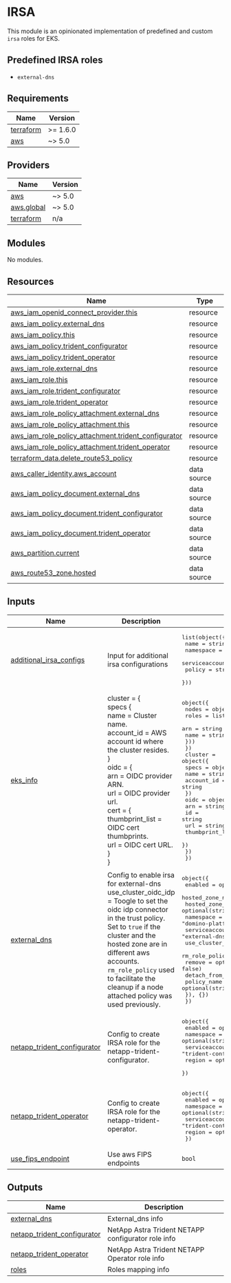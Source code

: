 # IRSA

This module is an opinionated implementation of predefined and custom `irsa` roles for EKS.

## Predefined IRSA roles

* `external-dns`

<!-- BEGIN_TF_DOCS -->
## Requirements

| Name | Version |
|------|---------|
| <a name="requirement_terraform"></a> [terraform](#requirement\_terraform) | >= 1.6.0 |
| <a name="requirement_aws"></a> [aws](#requirement\_aws) | ~> 5.0 |

## Providers

| Name | Version |
|------|---------|
| <a name="provider_aws"></a> [aws](#provider\_aws) | ~> 5.0 |
| <a name="provider_aws.global"></a> [aws.global](#provider\_aws.global) | ~> 5.0 |
| <a name="provider_terraform"></a> [terraform](#provider\_terraform) | n/a |

## Modules

No modules.

## Resources

| Name | Type |
|------|------|
| [aws_iam_openid_connect_provider.this](https://registry.terraform.io/providers/hashicorp/aws/latest/docs/resources/iam_openid_connect_provider) | resource |
| [aws_iam_policy.external_dns](https://registry.terraform.io/providers/hashicorp/aws/latest/docs/resources/iam_policy) | resource |
| [aws_iam_policy.this](https://registry.terraform.io/providers/hashicorp/aws/latest/docs/resources/iam_policy) | resource |
| [aws_iam_policy.trident_configurator](https://registry.terraform.io/providers/hashicorp/aws/latest/docs/resources/iam_policy) | resource |
| [aws_iam_policy.trident_operator](https://registry.terraform.io/providers/hashicorp/aws/latest/docs/resources/iam_policy) | resource |
| [aws_iam_role.external_dns](https://registry.terraform.io/providers/hashicorp/aws/latest/docs/resources/iam_role) | resource |
| [aws_iam_role.this](https://registry.terraform.io/providers/hashicorp/aws/latest/docs/resources/iam_role) | resource |
| [aws_iam_role.trident_configurator](https://registry.terraform.io/providers/hashicorp/aws/latest/docs/resources/iam_role) | resource |
| [aws_iam_role.trident_operator](https://registry.terraform.io/providers/hashicorp/aws/latest/docs/resources/iam_role) | resource |
| [aws_iam_role_policy_attachment.external_dns](https://registry.terraform.io/providers/hashicorp/aws/latest/docs/resources/iam_role_policy_attachment) | resource |
| [aws_iam_role_policy_attachment.this](https://registry.terraform.io/providers/hashicorp/aws/latest/docs/resources/iam_role_policy_attachment) | resource |
| [aws_iam_role_policy_attachment.trident_configurator](https://registry.terraform.io/providers/hashicorp/aws/latest/docs/resources/iam_role_policy_attachment) | resource |
| [aws_iam_role_policy_attachment.trident_operator](https://registry.terraform.io/providers/hashicorp/aws/latest/docs/resources/iam_role_policy_attachment) | resource |
| [terraform_data.delete_route53_policy](https://registry.terraform.io/providers/hashicorp/terraform/latest/docs/resources/data) | resource |
| [aws_caller_identity.aws_account](https://registry.terraform.io/providers/hashicorp/aws/latest/docs/data-sources/caller_identity) | data source |
| [aws_iam_policy_document.external_dns](https://registry.terraform.io/providers/hashicorp/aws/latest/docs/data-sources/iam_policy_document) | data source |
| [aws_iam_policy_document.trident_configurator](https://registry.terraform.io/providers/hashicorp/aws/latest/docs/data-sources/iam_policy_document) | data source |
| [aws_iam_policy_document.trident_operator](https://registry.terraform.io/providers/hashicorp/aws/latest/docs/data-sources/iam_policy_document) | data source |
| [aws_partition.current](https://registry.terraform.io/providers/hashicorp/aws/latest/docs/data-sources/partition) | data source |
| [aws_route53_zone.hosted](https://registry.terraform.io/providers/hashicorp/aws/latest/docs/data-sources/route53_zone) | data source |

## Inputs

| Name | Description | Type | Default | Required |
|------|-------------|------|---------|:--------:|
| <a name="input_additional_irsa_configs"></a> [additional\_irsa\_configs](#input\_additional\_irsa\_configs) | Input for additional irsa configurations | <pre>list(object({<br/>    name                = string<br/>    namespace           = string<br/>    serviceaccount_name = string<br/>    policy              = string #json<br/>  }))</pre> | `[]` | no |
| <a name="input_eks_info"></a> [eks\_info](#input\_eks\_info) | cluster = {<br/>      specs {<br/>        name            = Cluster name.<br/>        account\_id      = AWS account id where the cluster resides.<br/>      }<br/>      oidc = {<br/>        arn = OIDC provider ARN.<br/>        url = OIDC provider url.<br/>        cert = {<br/>          thumbprint\_list = OIDC cert thumbprints.<br/>          url             = OIDC cert URL.<br/>      }<br/>    } | <pre>object({<br/>    nodes = object({<br/>      roles = list(object({<br/>        arn  = string<br/>        name = string<br/>      }))<br/>    })<br/>    cluster = object({<br/>      specs = object({<br/>        name       = string<br/>        account_id = string<br/>      })<br/>      oidc = object({<br/>        arn             = string<br/>        id              = string<br/>        url             = string<br/>        thumbprint_list = list(string)<br/>      })<br/>    })<br/>  })</pre> | n/a | yes |
| <a name="input_external_dns"></a> [external\_dns](#input\_external\_dns) | Config to enable irsa for external-dns<br/>    use\_cluster\_oidc\_idp = Toogle to set the oidc idp connector in the trust policy.<br/>    Set to `true` if the cluster and the hosted zone are in different aws accounts.<br/>    `rm_role_policy` used to facilitate the cleanup if a node attached policy was used previously. | <pre>object({<br/>    enabled              = optional(bool, false)<br/>    hosted_zone_name     = optional(string, null)<br/>    hosted_zone_private  = optional(string, false)<br/>    namespace            = optional(string, "domino-platform")<br/>    serviceaccount_name  = optional(string, "external-dns")<br/>    use_cluster_oidc_idp = optional(bool, true)<br/>    rm_role_policy = optional(object({<br/>      remove           = optional(bool, false)<br/>      detach_from_role = optional(bool, false)<br/>      policy_name      = optional(string, "")<br/>    }), {})<br/>  })</pre> | `{}` | no |
| <a name="input_netapp_trident_configurator"></a> [netapp\_trident\_configurator](#input\_netapp\_trident\_configurator) | Config to create IRSA role for the netapp-trident-configurator. | <pre>object({<br/>    enabled             = optional(bool, false)<br/>    namespace           = optional(string, "trident")<br/>    serviceaccount_name = optional(string, "trident-configurator")<br/>    region              = optional(string)<br/>  })</pre> | `{}` | no |
| <a name="input_netapp_trident_operator"></a> [netapp\_trident\_operator](#input\_netapp\_trident\_operator) | Config to create IRSA role for the netapp-trident-operator. | <pre>object({<br/>    enabled             = optional(bool, false)<br/>    namespace           = optional(string, "trident")<br/>    serviceaccount_name = optional(string, "trident-controller")<br/>    region              = optional(string)<br/>  })</pre> | `{}` | no |
| <a name="input_use_fips_endpoint"></a> [use\_fips\_endpoint](#input\_use\_fips\_endpoint) | Use aws FIPS endpoints | `bool` | `false` | no |

## Outputs

| Name | Description |
|------|-------------|
| <a name="output_external_dns"></a> [external\_dns](#output\_external\_dns) | External\_dns info |
| <a name="output_netapp_trident_configurator"></a> [netapp\_trident\_configurator](#output\_netapp\_trident\_configurator) | NetApp Astra Trident NETAPP configurator role info |
| <a name="output_netapp_trident_operator"></a> [netapp\_trident\_operator](#output\_netapp\_trident\_operator) | NetApp Astra Trident NETAPP Operator role info |
| <a name="output_roles"></a> [roles](#output\_roles) | Roles mapping info |
<!-- END_TF_DOCS -->
